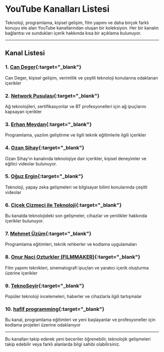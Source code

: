 
# YouTube Kanalları Listesi

Teknoloji, programlama, kişisel gelişim, film yapımı ve daha birçok farklı konuyu ele alan YouTube kanallarından oluşan bir koleksiyon. Her bir kanalın bağlantısı ve sundukları içerik hakkında kısa bir açıklama bulunuyor.

---

## Kanal Listesi

### 1. [Can Deger](https://www.youtube.com/@CanDeger){:target="_blank"}
Can Deger, kişisel gelişim, verimlilik ve çeşitli teknoloji konularına odaklanan içerikler

### 2. [Network Pusulası](https://www.youtube.com/@NetworkPusulas%C4%B1){:target="_blank"}
Ağ teknolojileri, sertifikasyonlar ve BT profesyonelleri için ağ ipuçlarını kapsayan içerikler

### 3. [Erhan Meydan](https://www.youtube.com/@erhanmeydan){:target="_blank"}
Programlama, yazılım geliştirme ve ilgili teknik eğitimlerle ilgili içerikler

### 4. [Ozan Sihay](https://www.youtube.com/@OzanSihay){:target="_blank"}
Ozan Sihay’ın kanalında teknolojiye dair içerikler, kişisel deneyimler ve eğitici videolar bulunuyor.

### 5. [Oğuz Ergin](https://www.youtube.com/@oguz_ergin){:target="_blank"}
Teknoloji, yapay zeka gelişmeleri ve bilgisayar bilimi konularında çeşitli videolar

### 6. [Çiçek Çizmeci ile Teknoloji](https://www.youtube.com/@cicekileteknoloji){:target="_blank"}
Bu kanalda teknolojideki son gelişmeler, cihazlar ve yenilikler hakkında içerikler bulunuyor.

### 7. [Mehmet Üzüm](https://www.youtube.com/@mehmet%C3%BCz%C3%BCm){:target="_blank"}
Programlama eğitimleri, teknik rehberler ve kodlama uygulamaları

### 8. [Onur Naci Ozturkler (FILMMAKER)](https://www.youtube.com/@spunkram){:target="_blank"}
Film yapımı teknikleri, sinematografi ipuçları ve yaratıcı içerik oluşturma üzerine içerikler

### 9. [TeknoSeyir](https://www.youtube.com/@teknoseyir){:target="_blank"}
Popüler teknoloji incelemeleri, haberler ve cihazlarla ilgili tartışmalar

### 10. [hafif programming](https://www.youtube.com/@hafifprogramming){:target="_blank"}
Bu kanal, programlama eğitimleri ve yeni başlayanlar ve profesyoneller için kodlama projeleri üzerine odaklanıyor

---

Bu kanalları takip ederek yeni beceriler öğrenebilir, teknolojik gelişmeleri takip edebilir veya farklı alanlarda bilgi sahibi olabilirsiniz.
